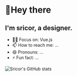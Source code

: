 # 👋Hey there

## I'm sricor, a designer.

- 👨‍💻 Focus on: Vue.js
- 📫 How to reach me: ...  
- 😄 Pronouns: ...  
- ⚡ Fun fact: ...  

![Sricor's GitHub stats](https://github-readme-stats-sricor.vercel.app/api/top-langs/?username=sricor&layout=compact&theme=graywhite)

<!--
**Sricor/Sricor** is a ✨ _special_ ✨ repository because its `README.md` (this file) appears on your GitHub profile.

Here are some ideas to get you started:

- 🔭 I’m currently working on ...
- 🌱 I’m currently learning ...
- 👯 I’m looking to collaborate on ...
- 🤔 I’m looking for help with ...
- 💬 Ask me about ...
- 📫 How to reach me: ...
- 😄 Pronouns: ...
- ⚡ Fun fact: ...
-->

